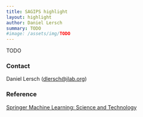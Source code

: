 ```yaml
---
title: SAGIPS highlight
layout: highlight
author: Daniel Lersch
summary: TODO
#image: /assets/img/TODO
---
```

TODO

### Contact

Daniel Lersch (<dlersch@jlab.org>)

### Reference

[Springer Machine Learning: Science and Technology](https://iopscience.iop.org/article/10.1088/2632-2153/adc8fb)
